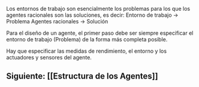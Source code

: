Los entornos de trabajo son esencialmente los problemas para los que los agentes racionales son las soluciones, es decir:
	Entorno de trabajo -> Problema
	Agentes racionales -> Solución

Para el diseño de un agente, el primer paso debe ser siempre especificar el entorno de trabajo (Problema) de la forma más completa posible.

Hay que especificar las medidas de rendimiento, el entorno y los actuadores y sensores del agente.
## **Siguiente:** [[Estructura de los Agentes]]
